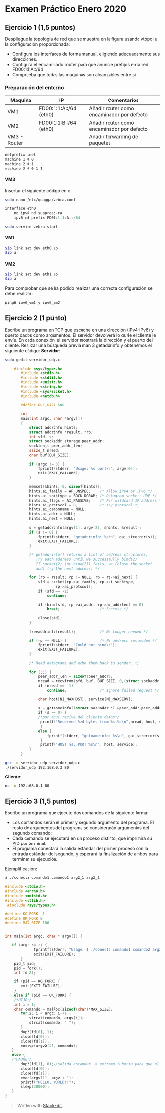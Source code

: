 # Examen Práctico Enero 2020
## Ejercicio 1 (1,5 puntos)
Despliegue la topología de red que se muestra en la figura usando vtopol u la configuración proporcionada: 
- Configura los interfaces de forma manual, eligiendo adecuadamente sus direcciones.
- Configura el encaminado router para que anuncie prefijos en la red FD00:1:1:A::/64
- Comprueba que todas las maquinas son alcanzables entre si

### Preparación del entorno
|Maquina| IP | Comentarios
|--|--|--|
| VM1 | FD00:1:1:A::/64 (eth0)|Añadir router como encaminador por defecto |
| VM2 | FD00:1:1:B::/64 (eth0)| Añadir router como encaminador por defecto|
| VM3 - Router |  | Añadir forwarding de paquetes |

```bash
netprefix inet
machine 1 0 0
machine 2 0 1
machine 3 0 0 1 1
```
#### VM3
Insertar el siguiente código en c.
```bash
sudo nano /etc/quagga/zebra.conf 
```
```c
interface eth0
	no ipv6 nd suppress-ra
	ipv6 nd prefix FD00:1:1:A::/64
```
```bash
sudo service zebra start
```

#### VM1
```bash
$ip link set dev eth0 up
$ip a
```
#### VM2
```bash
$ip link set dev eth1 up
$ip a
```
Para comprobar que se ha podido realizar una correcta configuración se debe realizar:
```c
ping6 ipv6_vm1 y ipv6_vm2
```
## Ejercicio 2 (1 punto)
Escribe un programa en TCP que escuche en una dirección (IPv4-IPv6) y puerto dados como argumentos. El servidor devolverá lo qu4e el cliente le envíe. En cada conexión, el servidor mostrará la dirección y el puerto del cliente.
Realizar una búsqueda previa man 3 getaddrinfo y obtenemos el siguiente código:
**Servidor**:
```bash
sudo gedit servidor_udp.c
```
```c
    #include <sys/types.h>
       #include <stdio.h>
       #include <stdlib.h>
       #include <unistd.h>
       #include <string.h>
       #include <sys/socket.h>
       #include <netdb.h>

       #define BUF_SIZE 500

       int
       main(int argc, char *argv[])
       {
           struct addrinfo hints;
           struct addrinfo *result, *rp;
           int sfd, s;
           struct sockaddr_storage peer_addr;
           socklen_t peer_addr_len;
           ssize_t nread;
           char buf[BUF_SIZE];

           if (argc != 3) {
               fprintf(stderr, "Usage: %s port\n", argv[0]);
               exit(EXIT_FAILURE);
           }

           memset(&hints, 0, sizeof(hints));
           hints.ai_family = AF_UNSPEC;    /* Allow IPv4 or IPv6 */
           hints.ai_socktype = SOCK_DGRAM; /* Datagram socket: UDP */
           hints.ai_flags = AI_PASSIVE;    /* For wildcard IP address */
           hints.ai_protocol = 0;          /* Any protocol */
           hints.ai_canonname = NULL;
           hints.ai_addr = NULL;
           hints.ai_next = NULL;

           s = getaddrinfo(argv[1], argv[2], &hints, &result);
           if (s != 0) {
               fprintf(stderr, "getaddrinfo: %s\n", gai_strerror(s));
               exit(EXIT_FAILURE);
           }

           /* getaddrinfo() returns a list of address structures.
              Try each address until we successfully bind(2).
              If socket(2) (or bind(2)) fails, we (close the socket
              and) try the next address. */

           for (rp = result; rp != NULL; rp = rp->ai_next) {
               sfd = socket(rp->ai_family, rp->ai_socktype,
                       rp->ai_protocol);
               if (sfd == -1)
                   continue;

               if (bind(sfd, rp->ai_addr, rp->ai_addrlen) == 0)
                   break;                  /* Success */

               close(sfd);
           }

           freeaddrinfo(result);           /* No longer needed */

           if (rp == NULL) {               /* No address succeeded */
               fprintf(stderr, "Could not bind\n");
               exit(EXIT_FAILURE);
           }

           /* Read datagrams and echo them back to sender. */

           for (;;) {
               peer_addr_len = sizeof(peer_addr);
               nread = recvfrom(sfd, buf, BUF_SIZE, 0,(struct sockaddr *) &peer_addr, &peer_addr_len);
               if (nread == -1)
                   continue;               /* Ignore failed request */

               char host[NI_MAXHOST], service[NI_MAXSERV];

               s = getnameinfo((struct sockaddr *) &peer_addr,peer_addr_len, host, NI_MAXHOST,service,NI_MAXSERV, NI_NUMERICSERV);
               if (s == 0) {
               /*por aqui recive del cliente datos*/
				printf("Received %zd bytes from %s:%s\n",nread, host, service);
				}
               else {
                   fprintf(stderr, "getnameinfo: %s\n", gai_strerror(s));
				}
				printf("HOST %s, PORT %s\n", host, service);
           }
       }
```
```bash
gcc -o servidor_udp servidor_udp.c
./servidor_udp 192.168.0.3 80
```
**Cliente**:
```bash
nc -u 192.168.0.1 80
```
## Ejercicio 3 (1,5 puntos)
Escribe un programa que ejecute dos comandos de la siguiente forma:
- Los comandos serán el primer y segundo argumento del programa. El resto de argumentos del programa se considerarán argumentos del segundo comando:
- Cada comando se ejecutará en un proceso distinto, que imprimirá su PID por terminal.
- El programa conectará la salida estándar del primer proceso con la entrada estándar del segundo, y esperará la finalización de ambos para terminar su ejecución.

Ejemplificación:
```bash
$ ./conecta comando1 comando2 arg2_1 arg2_2 
```
 ```c
 #include <stdio.h>
 #include <errno.h>
 #include <unistd.h>
 #include <stlib.h>
  #include <sys/types.h>

#define KO_FORK -1
#define OK_FORK 0
#define MAX_SIZE 100


int main(int argc, char * argv[]) {

	if (argc != 2) {
              fprintf(stderr, "Usage: $ ./conecta comando1 comando2 arg2_1 arg2_2 \n");
              exit(EXIT_FAILURE);
        }
     pid_t pid;
     pid = fork();
     int fd[2];

	 if (pid == KO_FORK) {
		exit(EXIT_FAILURE);
	 }
	 else if (pid == OK_FORK) {
	 /*HIJO*/
	 int i = 1;
	 char comando = malloc(sizeof(char)*MAX_SIZE);
		for(i; i < argc; i++) {
			strcat(comando, argv[i]);
			strcat(comando, " ");
		}
		dup2(fd[0], 1);
		close(fd[0]);
		close(fd[1]);
		execvp(argv2[2], comando);
	}
	else {
	/*PADRE*/
		dup2(fd[1], 0);//salida estandar -> extremo tuberia para que el proceso 2 lo lea
		close(fd[0]);
		close(fd[1]);
		exec(argv[1], argv + 1);
		printf("HELLO, WORLD!!");
		sleep(30000);
	}
}
 ```


> Written with [StackEdit](https://stackedit.io/).
<!--stackedit_data:
eyJoaXN0b3J5IjpbLTYxMTA2NTgyMl19
-->